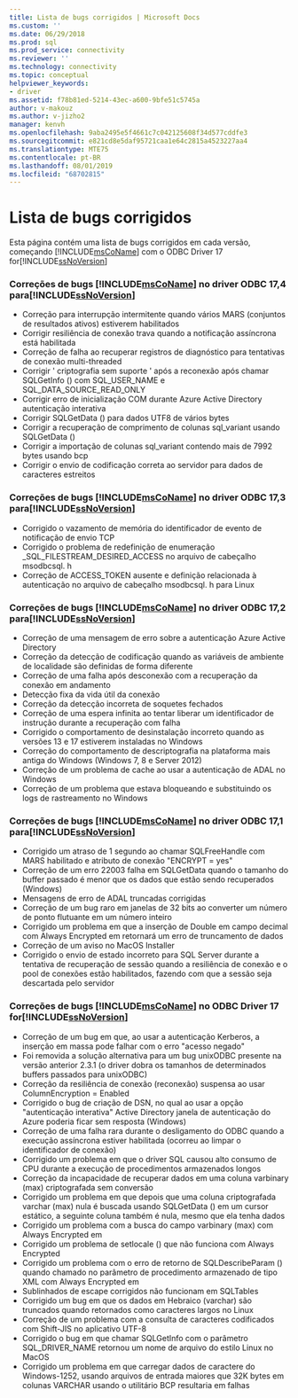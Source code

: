 ```yaml
---
title: Lista de bugs corrigidos | Microsoft Docs
ms.custom: ''
ms.date: 06/29/2018
ms.prod: sql
ms.prod_service: connectivity
ms.reviewer: ''
ms.technology: connectivity
ms.topic: conceptual
helpviewer_keywords:
- driver
ms.assetid: f78b81ed-5214-43ec-a600-9bfe51c5745a
author: v-makouz
ms.author: v-jizho2
manager: kenvh
ms.openlocfilehash: 9aba2495e5f4661c7c042125608f34d577cddfe3
ms.sourcegitcommit: e821cd8e5daf95721caa1e64c2815a4523227aa4
ms.translationtype: MTE75
ms.contentlocale: pt-BR
ms.lasthandoff: 08/01/2019
ms.locfileid: "68702815"
---
```

# <a name="list-of-bugs-fixed"></a>Lista de bugs corrigidos

Esta página contém uma lista de bugs corrigidos em cada versão, começando [!INCLUDE[msCoName](../../includes/msconame_md.md)] com o ODBC Driver 17 for[!INCLUDE[ssNoVersion](../../includes/ssnoversion-md.md)]

### <a name="bug-fixes-in-the-includemsconameincludesmsconamemdmd-odbc-driver-174-for-includessnoversionincludesssnoversion-mdmd"></a>Correções de bugs [!INCLUDE[msCoName](../../includes/msconame_md.md)] no driver ODBC 17,4 para[!INCLUDE[ssNoVersion](../../includes/ssnoversion-md.md)]

- Correção para interrupção intermitente quando vários MARS (conjuntos de resultados ativos) estiverem habilitados
- Corrigir resiliência de conexão trava quando a notificação assíncrona está habilitada
- Correção de falha ao recuperar registros de diagnóstico para tentativas de conexão multi-threaded
- Corrigir ' criptografia sem suporte ' após a reconexão após chamar SQLGetInfo () com SQL_USER_NAME e SQL_DATA_SOURCE_READ_ONLY
- Corrigir erro de inicialização COM durante Azure Active Directory autenticação interativa
- Corrigir SQLGetData () para dados UTF8 de vários bytes
- Corrigir a recuperação de comprimento de colunas sql_variant usando SQLGetData ()
- Corrigir a importação de colunas sql_variant contendo mais de 7992 bytes usando bcp
- Corrigir o envio de codificação correta ao servidor para dados de caracteres estreitos

### <a name="bug-fixes-in-the-includemsconameincludesmsconamemdmd-odbc-driver-173-for-includessnoversionincludesssnoversion-mdmd"></a>Correções de bugs [!INCLUDE[msCoName](../../includes/msconame_md.md)] no driver ODBC 17,3 para[!INCLUDE[ssNoVersion](../../includes/ssnoversion-md.md)]

- Corrigido o vazamento de memória do identificador de evento de notificação de envio TCP
- Corrigido o problema de redefinição de enumeração _SQL_FILESTREAM_DESIRED_ACCESS no arquivo de cabeçalho msodbcsql. h
- Correção de ACCESS_TOKEN ausente e definição relacionada à autenticação no arquivo de cabeçalho msodbcsql. h para Linux

### <a name="bug-fixes-in-the-includemsconameincludesmsconamemdmd-odbc-driver-172-for-includessnoversionincludesssnoversion-mdmd"></a>Correções de bugs [!INCLUDE[msCoName](../../includes/msconame_md.md)] no driver ODBC 17,2 para[!INCLUDE[ssNoVersion](../../includes/ssnoversion-md.md)]

- Correção de uma mensagem de erro sobre a autenticação Azure Active Directory
- Correção da detecção de codificação quando as variáveis de ambiente de localidade são definidas de forma diferente
- Correção de uma falha após desconexão com a recuperação da conexão em andamento
- Detecção fixa da vida útil da conexão
- Correção da detecção incorreta de soquetes fechados
- Correção de uma espera infinita ao tentar liberar um identificador de instrução durante a recuperação com falha
- Corrigido o comportamento de desinstalação incorreto quando as versões 13 e 17 estiverem instaladas no Windows
- Correção do comportamento de descriptografia na plataforma mais antiga do Windows (Windows 7, 8 e Server 2012)
- Correção de um problema de cache ao usar a autenticação de ADAL no Windows
- Correção de um problema que estava bloqueando e substituindo os logs de rastreamento no Windows

### <a name="bug-fixes-in-the-includemsconameincludesmsconamemdmd-odbc-driver-171-for-includessnoversionincludesssnoversion-mdmd"></a>Correções de bugs [!INCLUDE[msCoName](../../includes/msconame_md.md)] no driver ODBC 17,1 para[!INCLUDE[ssNoVersion](../../includes/ssnoversion-md.md)]

- Corrigido um atraso de 1 segundo ao chamar SQLFreeHandle com MARS habilitado e atributo de conexão "ENCRYPT = yes"
- Correção de um erro 22003 falha em SQLGetData quando o tamanho do buffer passado é menor que os dados que estão sendo recuperados (Windows)
- Mensagens de erro de ADAL truncadas corrigidas
- Correção de um bug raro em janelas de 32 bits ao converter um número de ponto flutuante em um número inteiro
- Corrigido um problema em que a inserção de Double em campo decimal com Always Encrypted em retornará um erro de truncamento de dados
- Correção de um aviso no MacOS Installer
- Corrigido o envio de estado incorreto para SQL Server durante a tentativa de recuperação de sessão quando a resiliência de conexão e o pool de conexões estão habilitados, fazendo com que a sessão seja descartada pelo servidor

### <a name="bug-fixes-in-the-includemsconameincludesmsconamemdmd-odbc-driver-17-for-includessnoversionincludesssnoversion-mdmd"></a>Correções de bugs [!INCLUDE[msCoName](../../includes/msconame_md.md)] no ODBC Driver 17 for[!INCLUDE[ssNoVersion](../../includes/ssnoversion-md.md)]

- Correção de um bug em que, ao usar a autenticação Kerberos, a inserção em massa pode falhar com o erro "acesso negado"
- Foi removida a solução alternativa para um bug unixODBC presente na versão anterior 2.3.1 (o driver dobra os tamanhos de determinados buffers passados para unixODBC)
- Correção da resiliência de conexão (reconexão) suspensa ao usar ColumnEncryption = Enabled
- Corrigido o bug de criação de DSN, no qual ao usar a opção "autenticação interativa" Active Directory janela de autenticação do Azure poderia ficar sem resposta (Windows)
- Correção de uma falha rara durante o desligamento do ODBC quando a execução assíncrona estiver habilitada (ocorreu ao limpar o identificador de conexão)
- Corrigido um problema em que o driver SQL causou alto consumo de CPU durante a execução de procedimentos armazenados longos
- Correção da incapacidade de recuperar dados em uma coluna varbinary (max) criptografada sem conversão
- Corrigido um problema em que depois que uma coluna criptografada varchar (max) nula é buscada usando SQLGetData () em um cursor estático, a seguinte coluna também é nula, mesmo que ela tenha dados
- Corrigido um problema com a busca do campo varbinary (max) com Always Encrypted em
- Corrigido um problema de setlocale () que não funciona com Always Encrypted
- Corrigido um problema com o erro de retorno de SQLDescribeParam () quando chamado no parâmetro de procedimento armazenado de tipo XML com Always Encrypted em
- Sublinhados de escape corrigidos não funcionam em SQLTables
- Corrigido um bug em que os dados em Hebraico (varchar) são truncados quando retornados como caracteres largos no Linux
- Correção de um problema com a consulta de caracteres codificados com Shift-JIS no aplicativo UTF-8
- Corrigido o bug em que chamar SQLGetInfo com o parâmetro SQL_DRIVER_NAME retornou um nome de arquivo do estilo Linux no MacOS
- Corrigido um problema em que carregar dados de caractere do Windows-1252, usando arquivos de entrada maiores que 32K bytes em colunas VARCHAR usando o utilitário BCP resultaria em falhas
